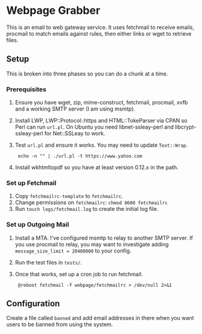 Webpage Grabber
===============

This is an email to web gateway service.  It uses fetchmail to receive emails, procmail to match emails against rules, then either links or wget to retrieve files.


Setup
-----

This is broken into three phases so you can do a chunk at a time.


### Prerequisites

1. Ensure you have wget, zip, mime-construct, fetchmail, procmail, xvfb and a working SMTP server (I am using msmtp).
2. Install LWP, LWP::Protocol::https and HTML::TokeParser via CPAN so Perl can run `url.pl`.  On Ubuntu you need libnet-ssleay-perl and libcrypt-ssleay-perl for Net::SSLeay to work.
3. Test `url.pl` and ensure it works.  You may need to update `Text::Wrap`.

        echo -n "" | ./url.pl -t https://www.yahoo.com

4. Install wkhtmltopdf so you have at least version 0.12.x in the path.


### Set up Fetchmail

1. Copy `fetchmailrc-template` to `fetchmailrc`.
2. Change permissions on `fetchmailrc`: `chmod 0600 fetchmailrc`
3. Run `touch logs/fetchmail.log` to create the initial log file.


### Set up Outgoing Mail

1. Install a MTA.  I've configured msmtp to relay to another SMTP server.  If you use procmail to relay, you may want to investigate adding `message_size_limit = 20480000` to your config.
2. Run the test files in `tests/`.
3. Once that works, set up a cron job to run fetchmail.

        @reboot fetchmail -f webpage/fetchmailrc > /dev/null 2>&1


Configuration
-------------

Create a file called `banned` and add email addresses in there when you want users to be banned from using the system.
